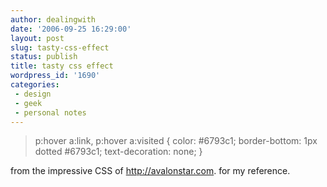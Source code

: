 ```yaml
---
author: dealingwith
date: '2006-09-25 16:29:00'
layout: post
slug: tasty-css-effect
status: publish
title: tasty css effect
wordpress_id: '1690'
categories:
 - design
 - geek
 - personal notes
---
```


> p:hover a:link, p:hover a:visited { color: #6793c1; border-bottom: 1px
dotted #6793c1; text-decoration: none; }

from the impressive CSS of http://avalonstar.com. for my reference.

